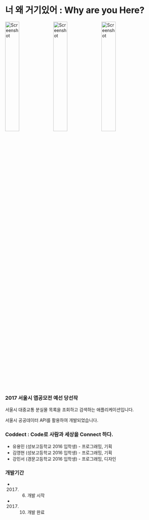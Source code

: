 # 너 왜 거기있어 : Why are you Here?

<img src="Images/app_1.jpg" width="30%" height="30%" alt="Screenshot"></img>
<img src="Images/app_2.jpg" width="30%" height="30%" alt="Screenshot"></img>
<img src="Images/app_3.jpg" width="30%" height="30%" alt="Screenshot"></img>

### 2017 서울시 앱공모전 예선 당선작

서울시 대중교통 분실물 목록을 조회하고 검색하는 애플리케이션입니다.

서울시 공공데이터 API를 활용하여 개발되었습니다.

### Coddect : Code로 사람과 세상을 Connect 하다.

* 유용민 (성보고등학교 2016 입학생) - 프로그래밍, 기획
* 김영현 (성보고등학교 2016 입학생) - 프로그래밍, 기획
* 강민서 (경문고등학교 2016 입학생) - 프로그래밍, 디자인

### 개발기간
* 2017. 06. 개발 시작
* 2017. 10. 개발 완료
